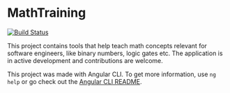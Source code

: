 # MathTraining

[![Build Status](https://dev.azure.com/ogoo/math-training/_apis/build/status/math-training?branchName=master)](https://dev.azure.com/ogoo/math-training/_build/latest?definitionId=1&branchName=master)

This project contains tools that help teach math concepts relevant for software engineers, like binary numbers, logic gates etc. The application is in active development and contributions are welcome.

This project was made with Angular CLI. To get more information, use `ng help` or go check out the [Angular CLI README](https://github.com/angular/angular-cli/blob/master/README.md).
